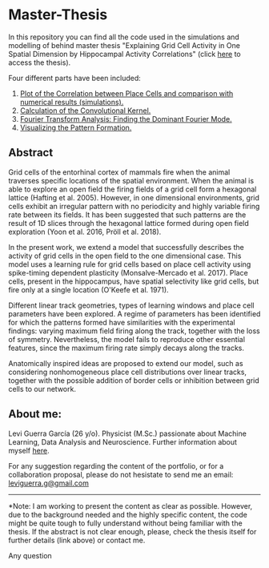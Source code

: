 # Master-Thesis
In this repository you can find all the code used in the simulations and modelling of behind master thesis "Explaining Grid Cell Activity in One Spatial Dimension by Hippocampal Activity Correlations" (click [here](https://www.researchgate.net/publication/330738714_Master_Thesis_Explaining_Grid_Cell_Activity_in_One_Spatial_Dimension_by_Hippocampal_Activity_Correlations) to access the thesis).

Four different parts have been included:
1. [Plot of the Correlation between Place Cells and comparison with numerical results (simulations).](https://github.com/LeviGuerra/Master-Thesis/blob/master/Code/1-Correlation.py)
2. [Calculation of the Convolutional Kernel.](https://github.com/LeviGuerra/Master-Thesis/blob/master/Code/2-Kernel.py)
3. [Fourier Transform Analysis: Finding the Dominant Fourier Mode.](https://github.com/LeviGuerra/Master-Thesis/blob/master/Code/3-Fourier-Transforms.py)
4. [Visualizing the Pattern Formation.](https://github.com/LeviGuerra/Master-Thesis/blob/master/Code/4-Pattern.py)

## Abstract

Grid cells of the entorhinal cortex of mammals fire when the animal traverses specific locations of the spatial environment. When the animal is able to explore an open field the firing fields of a grid cell form a hexagonal lattice (Hafting et al. 2005). However, in one dimensional environments, grid cells exhibit an irregular pattern with no periodicity and highly variable firing rate between its fields. It has been suggested that such patterns are the result of 1D slices through the hexagonal lattice formed during open field exploration (Yoon et al. 2016, Pröll et al. 2018). 

In the present work, we extend a model that successfully describes the activity of grid cells in the open field to the one dimensional case. This model uses a learning rule for grid cells based on place cell activity using spike-timing dependent plasticity (Monsalve-Mercado et al. 2017). Place cells, present in the hippocampus, have spatial selectivity like grid cells, but fire only at a single location (O'Keefe et al. 1971). 

Different linear track geometries, types of learning windows and place cell parameters have been explored. A regime of parameters has been identified for which the patterns formed have similarities with the experimental findings: varying maximum field firing along the track, together with the loss of symmetry. Nevertheless, the model fails to reproduce other essential features, since the maximum firing rate simply decays along the tracks. 

Anatomically inspired ideas are proposed to extend our model, such as considering nonhomogeneous place cell distributions over linear tracks, together with the possible addition of border cells or inhibition between grid cells to our network.

## About me:

Levi Guerra García (26 y/o). Physicist (M.Sc.) passionate about Machine Learning, Data Analysis and Neuroscience. Further information about myself [here](https://www.linkedin.com/in/leviguerra/).

For any suggestion regarding the content of the portfolio, or for a collaboration proposal, please do not hesistate to send me an email: leviguerra.g@gmail.com

------

*Note: I am working to present the content as clear as possible. However, due to the background needed and the highly specific content, the code might be quite tough to fully understand without being familiar with the thesis. If the abstract is not clear enough, please, check the thesis itself for further details (link above) or contact me.

Any question
